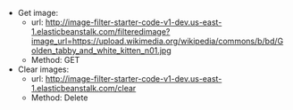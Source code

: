 - Get image: 
    + url: http://image-filter-starter-code-v1-dev.us-east-1.elasticbeanstalk.com/filteredimage?image_url=https://upload.wikimedia.org/wikipedia/commons/b/bd/Golden_tabby_and_white_kitten_n01.jpg
    + Method: GET
- Clear images: 
    + url: http://image-filter-starter-code-v1-dev.us-east-1.elasticbeanstalk.com/clear
    + Method: Delete